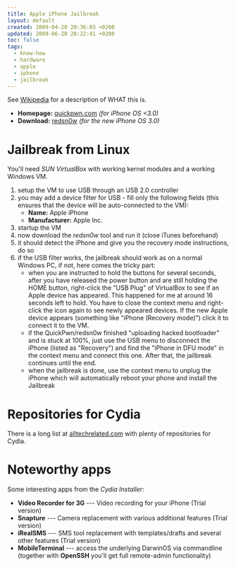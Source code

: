 ```yaml
---
title: Apple iPhone Jailbreak
layout: default
created: 2009-04-20 20:36:03 +0200
updated: 2009-06-20 20:22:41 +0200
toc: false
tags:
  - know-how
  - hardware
  - apple
  - iphone
  - jailbreak
---
```

See [Wikipedia](http://en.wikipedia.org/wiki/Jailbreak_\(iPhone\)) for a description of WHAT this is.

* **Homepage:** [quickpwn.com](http://www.quickpwn.com/) *(for iPhone OS <3.0)*
* **Download:** [redsn0w](http://blog.iphone-dev.org/post/126908912/redsn0w-in-june) *(for the new iPhone OS 3.0)*


Jailbreak from Linux
====================

You'll need *SUN VirtualBox* with working kernel modules and a working Windows VM.

1. setup the VM to use USB through an USB 2.0 controller
1. you may add a device filter for USB - fill only the following fields (this ensures that the device will be auto-connected to the VM):
    * **Name:** Apple iPhone
    * **Manufacturer:** Apple Inc.
1. startup the VM
1. now download the *redsn0w* tool and run it (close iTunes beforehand)
1. it should detect the iPhone and give you the recovery mode instructions, do so
1. if the USB filter works, the jailbreak should work as on a normal Windows PC, if not, here comes the tricky part:
    * when you are instructed to hold the buttons for several seconds, after you have released the power button and are still holding
      the HOME button, right-click the "USB Plug" of VirtualBox to see if an Apple device has appeared. This happened for me at
      around 16 seconds left to hold. You have to close the context menu and right-click the icon again to see newly appeared devices.
      If the new Apple device appears (something like "iPhone (Recovery mode)") click it to connect it to the VM.
    * if the QuickPwn/redsn0w finished "uploading hacked bootloader" and is stuck at 100%, just use the USB menu to disconnect the
      iPhone (listed as "Recovery") and find the "iPhone in DFU mode" in the context menu and connect this one. After that, the
      jailbreak continues until the end.
    * when the jailbreak is done, use the context menu to unplug the iPhone which will automatically reboot your phone and install
      the Jailbreak


Repositories for Cydia
======================

There is a long list at [alltechrelated.com](http://blog.alltechrelated.com/iphone-ipod-touch/cydia-20installer-4-source-list/) with plenty of repositories for Cydia.


Noteworthy apps
===============

Some interesting apps from the *Cydia Installer*:

* **Video Recorder for 3G** --- Video recording for your iPhone (Trial version)
* **Snapture** --- Camera replacement with various additional features (Trial version)
* **iRealSMS** --- SMS tool replacement with templates/drafts and several other features (Trial version)
* **MobileTerminal** --- access the underlying DarwinOS via commandline (together with **OpenSSH** you'll get full remote-admin functionality)
